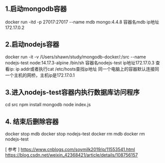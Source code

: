 ## 1.启动mongodb容器
docker run  -itd -p 27017:27017 --name mdb mongo:4.4.8
容器名mdb
ip地址172.17.0.2

## 2.启动nodejs容器
docker run  -it -v /Users/shawn/study/mongodb-docker/:/src --name nodejs-test node:14.17.3-alpine /bin/sh
容器名nodejs-test
ip地址172.17.0.3
查看ip: ip addr或者执行cat /etc/hosts查找ip地址
同一个电脑上的容器默认连接同一个主机的网桥，主机ip是172.17.0.1

## 3.进入nodejs-test容器内执行数据库访问程序
cd src
npm install mongodb
node index.js

## 4. 结束后删除容器
docker stop mdb
docker stop nodejs-test
docker rm mdb
docker rm nodejs-test

[ 参考 ]
https://www.cnblogs.com/soymilk2019/p/11553541.html
https://blog.csdn.net/weixin_42368421/article/details/108756157